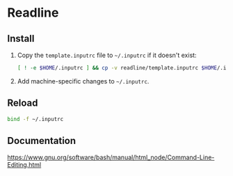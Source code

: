 # Readline

## Install

 1. Copy the `template.inputrc` file to `~/.inputrc` if it doesn't exist:

    ```sh
    [ ! -e $HOME/.inputrc ] && cp -v readline/template.inputrc $HOME/.inputrc
    ```

 1. Add machine-specific changes to `~/.inputrc`.

## Reload

```sh
bind -f ~/.inputrc
```

## Documentation

https://www.gnu.org/software/bash/manual/html_node/Command-Line-Editing.html
